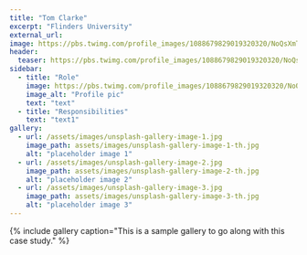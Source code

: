 ```yaml
---
title: "Tom Clarke"
excerpt: "Flinders University"
external_url: 
image: https://pbs.twimg.com/profile_images/1088679829019320320/NoQsXmT3_400x400.jpg
header:
  teaser: https://pbs.twimg.com/profile_images/1088679829019320320/NoQsXmT3_400x400.jpg
sidebar:
  - title: "Role"
    image: https://pbs.twimg.com/profile_images/1088679829019320320/NoQsXmT3_400x400.jpg
    image_alt: "Profile pic"
    text: "text"
  - title: "Responsibilities"
    text: "text1"
gallery:
  - url: /assets/images/unsplash-gallery-image-1.jpg
    image_path: assets/images/unsplash-gallery-image-1-th.jpg
    alt: "placeholder image 1"
  - url: /assets/images/unsplash-gallery-image-2.jpg
    image_path: assets/images/unsplash-gallery-image-2-th.jpg
    alt: "placeholder image 2"
  - url: /assets/images/unsplash-gallery-image-3.jpg
    image_path: assets/images/unsplash-gallery-image-3-th.jpg
    alt: "placeholder image 3"
---
```


{% include gallery caption="This is a sample gallery to go along with this case study." %}

